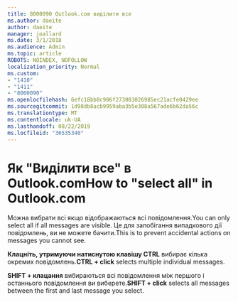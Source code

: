```yaml
---
title: 8000090 Outlook.com виділити все
ms.author: daeite
author: daeite
manager: joallard
ms.date: 3/1/2018
ms.audience: Admin
ms.topic: article
ROBOTS: NOINDEX, NOFOLLOW
localization_priority: Normal
ms.custom:
- "1410"
- "1411"
- "8000090"
ms.openlocfilehash: 6efc18bb8c906f273083026985ec21acfe0429ee
ms.sourcegitcommit: 1d98db8acb9959aba3b5e308a567ade6b62da56c
ms.translationtype: MT
ms.contentlocale: uk-UA
ms.lasthandoff: 08/22/2019
ms.locfileid: "36535340"
---
```

# <a name="how-to-select-all-in-outlookcom"></a><span data-ttu-id="cf01c-102">Як "Виділити все" в Outlook.com</span><span class="sxs-lookup"><span data-stu-id="cf01c-102">How to "select all" in Outlook.com</span></span>

<span data-ttu-id="cf01c-103">Можна вибрати всі якщо відображаються всі повідомлення.</span><span class="sxs-lookup"><span data-stu-id="cf01c-103">You can only select all if all messages are visible.</span></span> <span data-ttu-id="cf01c-104">Це для запобігання випадкового дії повідомлень, ви не можете бачити.</span><span class="sxs-lookup"><span data-stu-id="cf01c-104">This is to prevent accidental actions on messages you cannot see.</span></span>

<span data-ttu-id="cf01c-105">**Клацніть, утримуючи натиснутою клавішу CTRL** вибирає кілька окремих повідомлень.</span><span class="sxs-lookup"><span data-stu-id="cf01c-105">**CTRL + click** selects multiple individual messages.</span></span>

<span data-ttu-id="cf01c-106">**SHIFT + клацання** вибираються всі повідомлення між першого і останнього повідомлення ви виберете.</span><span class="sxs-lookup"><span data-stu-id="cf01c-106">**SHIFT + click** selects all messages between the first and last message you select.</span></span>